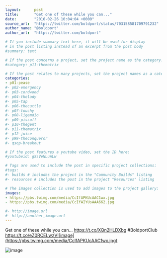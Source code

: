 ```yaml
---
layout:      post
title:       "Get one of these while you can..."
date:        "2016-02-26 10:04:04 +0000"
source_url:  "https://twitter.com/boldport/status/703158581709791232"
author_name: "@boldport"
author_url:  "https://twitter.com/boldport"

# If you include summary text here, it will be used for display
# in the post listing instead of an excerpt from the post body
#summary: text

# If the post concerns a project, set the project name as the category:
#category: p11-thematrix

# If the post relates to many projects, set the project names as a categories array:
categories:
- p01-pease
#- p02-emergency
#- p03-cordwood
#- p04-thelady
#- p05-tap
#- p06-thecuttle
#- p07-touchy
#- p08-ligemdio
#- p09-pissoff
#- p10-thegent
#- p11-thematrix
#- p12-juice
#- p99-theconqueror
#- qsop-breakout

# If the post features a youtube video, set the ID here:
#youtubeid: gXsVeNLuWLw

# Tags are used to include the post in specific project collections:
#tags:
#- builds # includes the project in the "Community Builds" listing
#- resources # includes the post in the project "Resources" listing

# The images collection is used to add images to the project gallery:
images:
- https://pbs.twimg.com/media/CcIfAPKUcAAC1wx.jpg
- https://pbs.twimg.com/media/CcIfAIYUsAAA662.jpg

#- http://image.url
#- http://another_image.url
---
```


Get one of these while you can... https://t.co/XQn2HLDXbg #BoldportClub https://t.co/eZ0RCELwzV![image](https://pbs.twimg.com/media/CcIfAPKUcAAC1wx.jpg)

![image](https://pbs.twimg.com/media/CcIfAIYUsAAA662.jpg)


